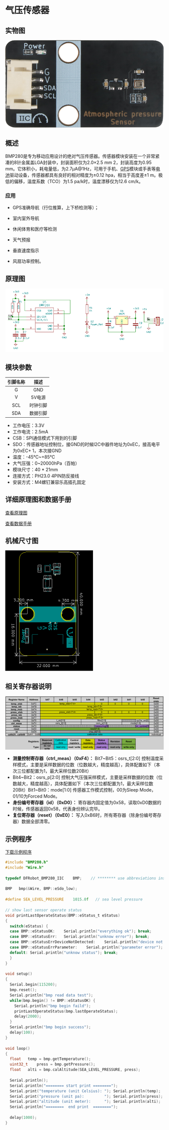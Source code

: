 # 气压传感器

## 实物图

![实物图](atmospheric_pressure_sensor/atmospheric_pressure_sensor.png)

## 概述

BMP280是专为移动应用设计的绝对气压传感器。传感器模块安装在一个非常紧凑的8针金属盖LGA封装中，封装面积仅为2.0×2.5 mm 2，封装高度为0.95 mm。它体积小，耗电量低，为2.7μA@1Hz，可用于手机、[GPS](http://www.elecfans.com/book/story.php?id=404)模块或手表等[电池](http://www.elecfans.com/dianyuan/603907.html)驱动设备，传感器都具有良好的相对精度为±0.12 hpa，相当于高度差±1 m。极低的偏移，温度系数（TCO）为1.5 pa/k时，温度漂移仅为12.6 cm/k。

### 应用

* GPS准确导航（行位推算，上下桥检测等）；

* 室内室外导航

* 休闲体育和医疗等检测

* 天气预报

* 垂直速度指示

* 风扇功率控制。

## 原理图

  ![原理图](atmospheric_pressure_sensor/atmospheric_pressure_sensor_schematic.png)

##  模块参数

| 引脚名称 |   描述   |
| :------: | :------: |
|    G     |   GND    |
|    V     |  5V电源  |
|   SCL    | 时钟引脚 |
|   SDA    | 数据引脚 |

- 工作电压：3.3V
- 工作电流：2.5mA
- CSB：SPI通信模式下用到的引脚
- SDO：传感器地址控制位，接GND的时候I2C中器件地址为0xEC，接高电平为0xEC+ 1，本次接GND
- 温度：-45℃~+85℃
- 大气压强：0~20000hPa（百帕）
- 模块尺寸：40 * 21mm
- 连接方式：PH23.0 4PIN防反接线
- 安装方式：M4螺钉兼容乐高插孔固定

## 详细原理图和数据手册

[查看原理图](atmospheric_pressure_sensor/atmospheric_pressure_sensor_schematic.pdf) 

[查看数据手册](atmospheric_pressure_sensor/bmp280.pdf) 

## 机械尺寸图

![机械尺寸图](atmospheric_pressure_sensor/atmospheric_pressure_sensor_assembly.png)

## 相关寄存器说明

![相关寄存器说明](atmospheric_pressure_sensor/atmospheric_pressure_sensor2.png)

* **测量控制寄存器（ctrl_meas）（0xF4）：**
  Bit7~Bit5：osrs_t[2:0] 控制温度采样模式，主要是采样数据的位数（位数越大，精度越高），具体配置如下（本次三位都配置为1，最大采样位数20Bit）
* Bit4~Bit2：osrs_p[2:0] 控制大气压强采样模式，主要是采样数据的位数（位数越大，精度越高），具体配置如下（本次三位都配置为1，最大采样位数20Bit）Bit1~Bit0：mode[1:0] 传感器工作模式控制，00为Sleep Mode，01/10为Forced Mode。
* **身份编号寄存器（id）（0xD0）：**
  寄存器内固定值为0x58，读取0xD0数据的时候，传感器返回0x58，代表身份辨认完毕。
* **复位寄存器（reset）（0xE0）：**
  写入0xB6时，所有寄存器（除身份编号寄存器）数据全部清零。

## 示例程序

[下载示例程序](atmospheric_pressure_sensor/bmp280.zip)

```c
#include "BMP280.h"
#include "Wire.h"

typedef DFRobot_BMP280_IIC    BMP;    // ******** use abbreviations instead of full names ********

BMP   bmp(&Wire, BMP::eSdo_low);

#define SEA_LEVEL_PRESSURE    1015.0f   // sea level pressure

// show last sensor operate status
void printLastOperateStatus(BMP::eStatus_t eStatus)
{
  switch(eStatus) {
  case BMP::eStatusOK:    Serial.println("everything ok"); break;
  case BMP::eStatusErr:   Serial.println("unknow error"); break;
  case BMP::eStatusErrDeviceNotDetected:    Serial.println("device not detected"); break;
  case BMP::eStatusErrParameter:    Serial.println("parameter error"); break;
  default: Serial.println("unknow status"); break;
  }
}

void setup()
{
  Serial.begin(115200);
  bmp.reset();
  Serial.println("bmp read data test");
  while(bmp.begin() != BMP::eStatusOK) {
    Serial.println("bmp begin faild");
    printLastOperateStatus(bmp.lastOperateStatus);
    delay(2000);
  }
  Serial.println("bmp begin success");
  delay(100);
}

void loop()
{
  float   temp = bmp.getTemperature();
  uint32_t    press = bmp.getPressure();
  float   alti = bmp.calAltitude(SEA_LEVEL_PRESSURE, press);

  Serial.println();
  Serial.println("======== start print ========");
  Serial.print("temperature (unit Celsius): "); Serial.println(temp);
  Serial.print("pressure (unit pa):         "); Serial.println(press);
  Serial.print("altitude (unit meter):      "); Serial.println(alti);
  Serial.println("========  end print  ========");

  delay(1000);
}
```

